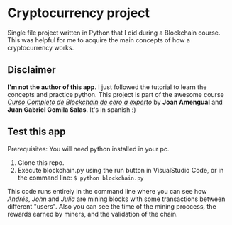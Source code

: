 # Cryptocurrency project

Single file project written in Python that I did during a Blockchain course.
This was helpful for me to acquire the main concepts of how a cryptocurrency works.

## Disclaimer

**I'm not the author of this app**. I just followed the tutorial to learn the concepts and practice python.
This project is part of the awesome course [_Curso Completo de Blockchain de cero a experto_](https://www.udemy.com/course/curso-completo-de-blockchain-de-la-a-a-la-z/) by **Joan Amengual** and **Juan Gabriel Gomila Salas**. It's in spanish :)

## Test this app

Prerequisites: You will need python installed in your pc.

1. Clone this repo.
2. Execute blockchain.py using the run button in VisualStudio Code, or in the command line:
`$ python blockchain.py `

This code runs entirely in the command line where you can see how _Andrés_, _John_ and _Julia_ are mining blocks with some transactions between different "users". Also you can see the time of the mining proccess, the rewards earned by miners, and the validation of the chain.
